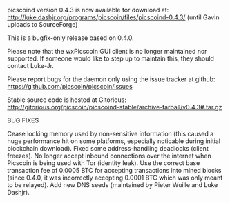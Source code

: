 picscoind version 0.4.3 is now available for download at:
http://luke.dashjr.org/programs/picscoin/files/picscoind-0.4.3/ (until Gavin uploads to SourceForge)

This is a bugfix-only release based on 0.4.0.

Please note that the wxPicscoin GUI client is no longer maintained nor supported. If someone would like to step up to maintain this, they should contact Luke-Jr.

Please report bugs for the daemon only using the issue tracker at github:
https://github.com/picscoin/picscoin/issues

Stable source code is hosted at Gitorious:
http://gitorious.org/picscoin/picscoind-stable/archive-tarball/v0.4.3#.tar.gz

BUG FIXES

Cease locking memory used by non-sensitive information (this caused a huge performance hit on some platforms, especially noticable during initial blockchain download).
Fixed some address-handling deadlocks (client freezes).
No longer accept inbound connections over the internet when Picscoin is being used with Tor (identity leak).
Use the correct base transaction fee of 0.0005 BTC for accepting transactions into mined blocks (since 0.4.0, it was incorrectly accepting 0.0001 BTC which was only meant to be relayed).
Add new DNS seeds (maintained by Pieter Wuille and Luke Dashjr).

